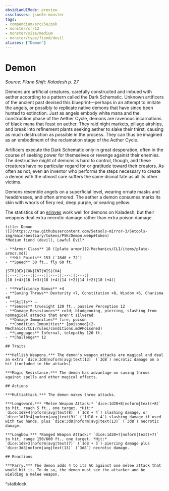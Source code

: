 ```yaml
---
obsidianUIMode: preview
cssclasses: json5e-monster
tags:
- compendium/src/5e/psk
- monster/cr/12
- monster/size/medium
- monster/type/fiend/devil
aliases: ["Demon"]
---
```

# Demon
*Source: Plane Shift: Kaladesh p. 27*  

Demons are artificial creatures, carefully constructed and imbued with aether according to a pattern called the Dark Schematic. Unknown artificers of the ancient past devised this blueprint—perhaps in an attempt to imitate the angels, or possibly to replicate native demons that have since been hunted to extinction. Just as angels embody white mana and the construction phase of the Aether Cycle, demons are ravenous incarnations of black mana that feast on aether. They raid night markets, pillage airships, and break into refinement plants seeking aether to slake their thirst, causing as much destruction as possible in the process. They can thus be imagined as an embodiment of the reclamation stage of the Aether Cycle.

Artificers execute the Dark Schematic only in great desperation, often in the course of seeking power for themselves or revenge against their enemies. The destructive might of demons is hard to control, though, and these creatures have no particular regard for or gratitude toward their creators. As often as not, even an inventor who performs the steps necessary to create a demon with the utmost care suffers the same dismal fate as all its other victims.

Demons resemble angels on a superficial level, wearing ornate masks and headdresses, and often armored. The aether a demon consumes marks its skin with whorls of fiery red, deep purple, or searing yellow.

The statistics of an [erinyes](2-Mechanics/CLI/bestiary/fiend/erinyes.md) work well for demons on Kaladesh, but their weapons deal extra necrotic damage rather than extra poison damage.

```ad-statblock
title: Demon
![](https://raw.githubusercontent.com/5etools-mirror-3/5etools-img/main/bestiary/tokens/PSK/Demon.webp#token)
*Medium fiend (devil), Lawful Evil*

- **Armor Class** 18 ([plate armor](2-Mechanics/CLI/items/plate-armor.md))
- **Hit Points** 153 (`18d8 + 72`)
- **Speed** 30 ft., fly 60 ft.

|STR|DEX|CON|INT|WIS|CHA|
|:---:|:---:|:---:|:---:|:---:|:---:|
|18 (+4)|16 (+3)|18 (+4)|14 (+2)|14 (+2)|18 (+4)|

- **Proficiency Bonus** +4
- **Saving Throws** Dexterity +7, Constitution +8, Wisdom +6, Charisma +8
- **Skills** ⏤
- **Senses** truesight 120 ft., passive Perception 12
- **Damage Resistances** cold; bludgeoning, piercing, slashing from nonmagical attacks that aren't silvered
- **Damage Immunities** fire, poison
- **Condition Immunities** [poisoned](2-Mechanics/CLI/rules/conditions.md#Poisoned)
- **Languages** Infernal, telepathy 120 ft.
- **Challenge** 12

## Traits

***Hellish Weapons.*** The demon's weapon attacks are magical and deal an extra `dice:3d8|noform|avg|text(13)` (`3d8`) necrotic damage on a hit (included in the attacks).

***Magic Resistance.*** The demon has advantage on saving throws against spells and other magical effects.

## Actions

***Multiattack.*** The demon makes three attacks.

***Longsword.*** *Melee Weapon Attack:* `dice:1d20+8|noform|text(+8)` to hit, reach 5 ft., one target. *Hit:* `dice:1d8+4|noform|avg|text(8)` (`1d8 + 4`) slashing damage, or `dice:1d10+4|noform|avg|text(9)` (`1d10 + 4`) slashing damage if used with two hands, plus `dice:3d8|noform|avg|text(13)` (`3d8`) necrotic damage.

***Longbow.*** *Ranged Weapon Attack:* `dice:1d20+7|noform|text(+7)` to hit, range 150/600 ft., one target. *Hit:* `dice:1d8+3|noform|avg|text(7)` (`1d8 + 3`) piercing damage plus `dice:3d8|noform|avg|text(13)` (`3d8`) necrotic damage.

## Reactions

***Parry.*** The demon adds 4 to its AC against one melee attack that would hit it. To do so, the demon must see the attacker and be wielding a melee weapon.
```
^statblock